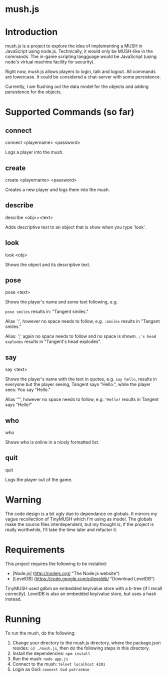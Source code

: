 # mush.js

# Introduction
mush.js is a project to explore the idea of implementing a MUSH in JavaScript
using node.js. Technically, it would only be MUSH-like in the commands. The
in-game scripting langguage would be JavaScript (using node's virtual machine
facility for security).

Right now, mush.js allows players to login, talk and logout.  All commands are
lowercase. It could be considered a chat-server with some persistence.

Currently, I am flushing out the data model for the objects and adding
persistence for the objects.

# Supported Commands (so far)

## connect
connect \<playername\> \<password\>

Logs a player into the mush.

## create
create \<playername\> \<password\>

Creates a new player and logs them into the mush.

## describe
describe \<obj\>=\<text\>

Adds descriptive text to an object that is show when you type 'look'.

## look
look \<obj\>

Shows the object and its descriptive text.

## pose
pose \<text\>

Shows the player's name and some text following, e.g.

`pose smiles` results in: "Tangent smiles."

Alias ':', however no space needs to follow, e.g. `:smiles` results in "Tangent
smiles."

Alias: ';' again no space needs to follow and no space is shown. `;'s head
explodes` results in "Tangent's head explodes".

## say
say \<text\>

Shows the player's name with the text in quotes, e.g. `say hello`, results in
everyone but the player seeing, Tangent says "Hello.", while the player sees:
You say "Hello."

Alias '"', however no space needs to follow, e.g. `"Hello!` results in Tangent
says "Hello!"

## who
who

Shows who is online in a nicely formatted list.

## quit
quit

Logs the player out of the game.

# Warning
The code design is a bit ugly due to dependance on globals. It mirrors my vague
recollection of TinyMUSH which I'm using as model. The globals make the source
files interdependent, but my thought is, if the project is really worthwhile,
I'll take the time later and refactor it.

# Requirements
This project requires the following to be installed:

* [Node.js] (http://nodejs.org/ "The Node.js website")
* [LevelDB] (https://code.google.com/p/leveldb/ "Download LevelDB")

TinyMUSH used gdbm an embedded key/value store with a b-tree (if I recall
correctly). LevelDB is also an embedded key/value store, but uses a hash
instead.

# Running
To run the mush, do the following:

1. Change your directory to the mush.js directory, where the package.json
   resides: `cd ./mush.js`, then do the following steps in this directory.
2. Install the dependencies: `npm install`
3. Run the mush:  `node app.js`
4. Connect to the mush:  `telnet localhost 4201`
5. Login as God: `connect God potrzebie`

